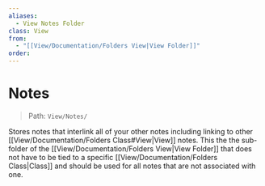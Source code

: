 ```yaml
---
aliases:
  - View Notes Folder
class: View
from:
  - "[[View/Documentation/Folders View|View Folder]]"
order:
---
```

# Notes

> Path: `View/Notes/`

Stores notes that interlink all of your other notes including linking to other [[View/Documentation/Folders Class#View|View]] notes. This the the sub-folder of the [[View/Documentation/Folders View|View Folder]] that does not have to be tied to a specific [[View/Documentation/Folders Class|Class]] and should be used for all notes that are not associated with one.
